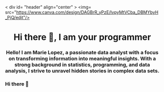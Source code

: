 < div id= "header" align="center" >
    <img= src="https://www.canva.com/design/DAGBrR_yPzE/IvpyMtVCba_DBMYbyH_PjQ/edit"/>
    <h1 align ="center"> Hi there 👋, I am your programmer </h1>
    <h3 align ="center"> Hello! I am Marie Lopez, a passionate data analyst with a focus on transforming information into meaningful insights. 
    With a strong background in statistics, programming, and data analysis, I strive to unravel hidden stories in complex data sets. </h3>
</div>

### Hi there 👋

<!--
**MFLopezBello/MFLopezBello** is a ✨ _special_ ✨ repository because its `README.md` (this file) appears on your GitHub profile.

Here are some ideas to get you started:

- 🔭 I’m currently working on ...
- 🌱 I’m currently learning ...
- 👯 I’m looking to collaborate on ...
- 🤔 I’m looking for help with ...
- 💬 Ask me about ...
- 📫 How to reach me: ...
- 😄 Pronouns: ...
- ⚡ Fun fact: ...
-->
